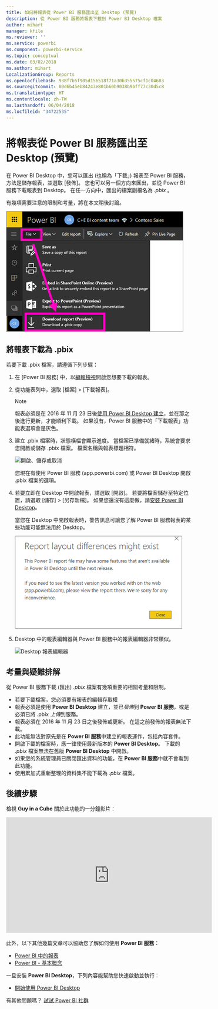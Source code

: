 ```yaml
---
title: 如何將報表從 Power BI 服務匯出至 Desktop (預覽)
description: 從 Power BI 服務將報表下載到 Power BI Desktop 檔案
author: mihart
manager: kfile
ms.reviewer: ''
ms.service: powerbi
ms.component: powerbi-service
ms.topic: conceptual
ms.date: 03/02/2018
ms.author: mihart
LocalizationGroup: Reports
ms.openlocfilehash: 938f7b5f905d156518f71a30b355575cf1c04683
ms.sourcegitcommit: 80d6b45eb84243e801b60b9038b9bff77c30d5c8
ms.translationtype: HT
ms.contentlocale: zh-TW
ms.lasthandoff: 06/04/2018
ms.locfileid: "34722535"
---
```

# <a name="export-a-report-from-power-bi-service-to-desktop-preview"></a>將報表從 Power BI 服務匯出至 Desktop (預覽)
在 Power BI Desktop 中，您可以匯出 (也稱為「下載」) 報表至 Power BI 服務，方法是儲存報表，並選取 [發佈]。 您也可以另一個方向來匯出，並從 Power BI 服務下載報表到 Desktop。 在任一方向中，匯出的檔案副檔名為 *.pbix* 。

有幾項需要注意的限制和考量，將在本文稍後討論。

![[檔案] 下拉式清單](media/service-export-to-pbix/power-bi-file-export.png)

## <a name="download-the-report-as-a-pbix"></a>將報表下載為 .pbix
若要下載 .pbix 檔案，請遵循下列步驟：

1. 在 [Power BI 服務] 中，以[編輯檢視](service-reading-view-and-editing-view.md)開啟您想要下載的報表。
2. 從功能表列中，選取 [檔案] > [下載報表]。
   
   > [!NOTE]
   > 報表必須是在 2016 年 11 月 23 日後[使用 Power BI Desktop 建立](guided-learning/publishingandsharing.yml?tutorial-step=2)，並在那之後進行更新，才能順利下載。 如果沒有，Power BI 服務中的「下載報表」功能表選項會是灰色。
   > 
   > 
3. 建立 .pbix 檔案時，狀態橫幅會顯示進度。 當檔案已準備就緒時，系統會要求您開啟或儲存 .pbix 檔案。 檔案名稱與報表標題相符。
   
    ![開啟、儲存或取消](media/service-export-to-pbix/power-bi-save-pbix.png)
   
    您現在有使用 Power BI 服務 (app.powerbi.com) 或 Power BI Desktop 開啟 .pbix 檔案的選項。     
4. 若要立即在 Desktop 中開啟報表，請選取 [開啟]。 若要將檔案儲存至特定位置，請選取 [儲存] > [另存新檔]。 如果您還沒有這麼做，請[安裝 Power BI Desktop](desktop-get-the-desktop.md)。
   
    當您在 Desktop 中開啟報表時，警告訊息可讓您了解 Power BI 服務報表的某些功能可能無法用於 Desktop。
   
    ![警告對話方塊](media/service-export-to-pbix/power-bi-export-to-pbix_2.png)

5. Desktop 中的報表編輯器與 Power BI 服務中的報表編輯器非常類似。  
   
    ![Desktop 報表編輯器](media/service-export-to-pbix/power-bi-desktop.png)

## <a name="considerations-and-troubleshooting"></a>考量與疑難排解
從 Power BI 服務下載 (匯出) *.pbix* 檔案有幾項重要的相關考量和限制。

* 若要下載檔案，您必須要有報表的編輯存取權
* 報表必須是使用 **Power BI Desktop** 建立，並已*發佈*到 **Power BI 服務**，或是必須已將 .pbix *上傳*到服務。
* 報表必須在 2016 年 11 月 23 日之後發佈或更新。 在這之前發佈的報表無法下載。
* 此功能無法對原先是在 **Power BI 服務**中建立的報表運作，包括內容套件。
* 開啟下載的檔案時，應一律使用最新版本的 **Power BI Desktop**。 下載的 *.pbix* 檔案無法在舊版 **Power BI Desktop** 中開啟。
* 如果您的系統管理員已關閉匯出資料的功能，在 **Power BI 服務**中就不會看到此功能。
* 使用累加式重新整理的資料集不能下載為 *.pbix* 檔案。

## <a name="next-steps"></a>後續步驟
檢視 **Guy in a Cube** 關於此功能的一分鐘影片：

<iframe width="560" height="315" src="https://www.youtube.com/embed/ymWqU5jiUl0" frameborder="0" allowfullscreen></iframe>

此外，以下其他幾篇文章可以協助您了解如何使用 **Power BI 服務**：

* [Power BI 中的報表](service-reports.md)
* [Power BI - 基本概念](service-basic-concepts.md)

一旦安裝 **Power BI Desktop**，下列內容能幫助您快速啟動並執行：

* [開始使用 Power BI Desktop](desktop-getting-started.md)

有其他問題嗎？ [試試 Power BI 社群](http://community.powerbi.com/)   

